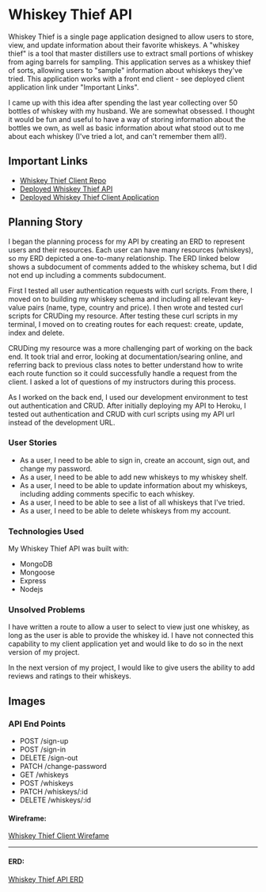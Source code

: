 # Whiskey Thief API

Whiskey Thief is a single page application designed to allow users to store, view, and update information about their favorite whiskeys. A "whiskey thief" is a tool that master distillers use to extract small portions of whiskey from aging barrels for sampling. This application serves as a whiskey thief of sorts, allowing users to "sample" information about whiskeys they've tried. This application works with a front end client - see deployed client application link under "Important Links".

I came up with this idea after spending the last year collecting over 50 bottles of whiskey with my husband. We are somewhat obsessed. I thought it would be fun and useful to have a way of storing information about the bottles we own, as well as basic information about what stood out to me about each whiskey (I've tried a lot, and can't remember them all!).

## Important Links

- [Whiskey Thief Client Repo](https://github.com/MelNesbitt12/whiskey-thief-client)
- [Deployed Whiskey Thief API](https://rocky-fjord-04258.herokuapp.com/)
- [Deployed Whiskey Thief Client Application](https://melnesbitt12.github.io/whiskey-thief-client/)

## Planning Story

I began the planning process for my API by creating an ERD to represent users and their resources. Each user can have many resources (whiskeys), so my ERD depicted a one-to-many relationship. The ERD linked below shows a subdocument of comments added to the whiskey schema, but I did not end up including a comments subdocument.

First I tested all user authentication requests with curl scripts. From there, I moved on to building my whiskey schema and including all relevant key-value pairs (name, type, country and price). I then wrote and tested curl scripts for CRUDing my resource. After testing these curl scripts in my terminal, I moved on to creating routes for each request: create, update, index and delete.

CRUDing my resource was a more challenging part of working on the back end. It took trial and error, looking at documentation/searing online, and referring back to previous class notes to better understand how to write each route function so it could successfully handle a request from the client. I asked a lot of questions of my instructors during this process.

As I worked on the back end, I used our development environment to test out authentication and CRUD. After initially deploying my API to Heroku, I tested out authentication and CRUD with curl scripts using my API url instead of the development URL.

### User Stories

- As a user, I need to be able to sign in, create an account, sign out, and change my password.
- As a user, I need to be able to add new whiskeys to my whiskey shelf.
- As a user, I need to be able to update information about my whiskeys, including adding comments specific to each whiskey.
- As a user, I need to be able to see a list of all whiskeys that I've tried.
- As a user, I need to be able to delete whiskeys from my account.

### Technologies Used

My Whiskey Thief API was built with:
  - MongoDB
  - Mongoose
  - Express
  - Nodejs

### Unsolved Problems

I have written a route to allow a user to select to view just one whiskey, as long as the user is able to provide the whiskey id. I have not connected this capability to my client application yet and would like to do so in the next version of my project.

In the next version of my project, I would like to give users the ability to add reviews and ratings to their whiskeys.

## Images

### API End Points

* POST	  /sign-up
* POST	  /sign-in
* DELETE	/sign-out
* PATCH	  /change-password
* GET	    /whiskeys
* POST	  /whiskeys
* PATCH	  /whiskeys/:id
* DELETE  /whiskeys/:id

#### Wireframe:
[Whiskey Thief Client Wirefame](https://imgur.com/a/VJGwNSA)

---

#### ERD:
[Whiskey Thief API ERD](https://imgur.com/a/gq0rUye)
